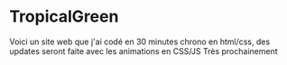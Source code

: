 # TropicalGreen
Voici un site web que j'ai codé en 30 minutes chrono en html/css, des updates seront faite avec les animations en CSS/JS Très prochainement
